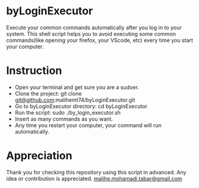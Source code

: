 # byLoginExecutor
Execute your common commands automatically after you log in to your system.
This shell script helps you to avoid executing some common commands(like opening your firefox, your VScode, etc) every time you start your computer.

# Instruction
- Open your terminal and get sure you are a sudoer.
- Clone the project: git clone git@github.com:malihemt74/byLoginExecutor.git
- Go to byLoginExecutor directory: cd byLoginExecutor
- Run the script: sudo ./by_login_executor.sh
- Insert as many commands as you want.
- Any time you restart your computer, your command will run automatically.
 
 # Appreciation
 Thank you for checking this repository using this script in advanced. Any idea or contribution is appreciated.
 malihe.mohamadi.tabar@gmail.com
